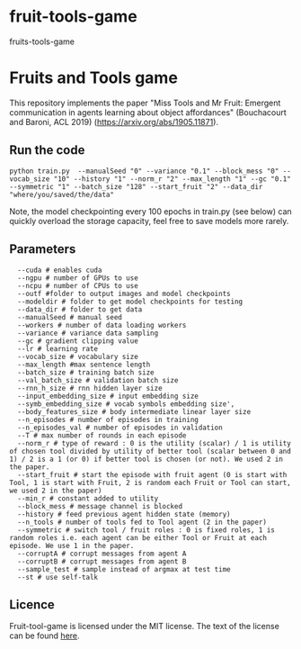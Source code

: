 # fruit-tools-game
fruits-tools-game

# Fruits and Tools game 

This repository implements the paper "Miss Tools and Mr Fruit: Emergent communication in agents learning about object affordances" (Bouchacourt and Baroni, ACL 2019) (https://arxiv.org/abs/1905.11871).

## Run the code 
```
python train.py  --manualSeed "0" --variance "0.1" --block_mess "0" --vocab_size "10" --history "1" --norm_r "2" --max_length "1" --gc "0.1" --symmetric "1" --batch_size "128" --start_fruit "2" --data_dir "where/you/saved/the/data"
```

Note, the model checkpointing every 100 epochs in train.py (see below) can quickly overload the storage capacity, feel free to save models more rarely.

## Parameters
```
  --cuda # enables cuda
  --ngpu # number of GPUs to use
  --ncpu # number of CPUs to use
  --outf #folder to output images and model checkpoints
  --modeldir # folder to get model checkpoints for testing
  --data_dir # folder to get data
  --manualSeed # manual seed
  --workers # number of data loading workers
  --variance # variance data sampling
  --gc # gradient clipping value
  --lr # learning rate
  --vocab_size # vocabulary size
  --max_length #max sentence length
  --batch_size # training batch size
  --val_batch_size # validation batch size
  --rnn_h_size # rnn hidden layer size
  --input_embedding_size # input embedding size
  --symb_embedding_size # vocab symbols embedding size',
  --body_features_size # body intermediate linear layer size
  --n_episodes # number of episodes in training
  --n_episodes_val # number of episodes in validation
  --T # max number of rounds in each episode
  --norm_r # type of reward : 0 is the utility (scalar) / 1 is utility of chosen tool divided by utility of better tool (scalar between 0 and 1) / 2 is a 1 (or 0) if better tool is chosen (or not). We used 2 in the paper.
  --start_fruit # start the episode with fruit agent (0 is start with Tool, 1 is start with Fruit, 2 is random each Fruit or Tool can start, we used 2 in the paper)
  --min_r # constant added to utility
  --block_mess # message channel is blocked
  --history # feed previous agent hidden state (memory)
  --n_tools # number of tools fed to Tool agent (2 in the paper)
  --symmetric # switch tool / fruit roles : 0 is fixed roles, 1 is random roles i.e. each agent can be either Tool or Fruit at each episode. We use 1 in the paper.
  --corruptA # corrupt messages from agent A
  --corruptB # corrupt messages from agent B
  --sample_test # sample instead of argmax at test time
  --st # use self-talk
  ```
  
## Licence
Fruit-tool-game is licensed under the MIT license. The text of the license can be found [here](LICENSE).
